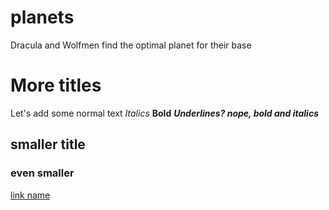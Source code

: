 # planets
Dracula and Wolfmen find the optimal planet for their base
# More titles
Let's add some normal text
*Italics*
**Bold**
***Underlines? nope, bold and italics***
## smaller title
### even smaller
[link name](www.google.com)
